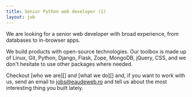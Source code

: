 ```yaml
---
title: Senior Python web developer (1)
layout: job
---
```


We are looking for a senior web developer with broad experience, from
databases to in-browser apps.

We build products with open-source technologies. Our toolbox is made up
of Linux, Git, Python, Django, Flask, Zope, MongoDB, jQuery, CSS,
and we don't hesitate to use other packages where needed.

Checkout [who we are][] and [what we do][] and, if you want to work with
us, send an email to jobs@eaudeweb.ro and tell us about the most 
interesting thing you built lately.

[who_we_are]: http://www.eaudeweb.ro/#work-with-us
[what_we_do]: http://www.eaudeweb.ro/#we-work-for
